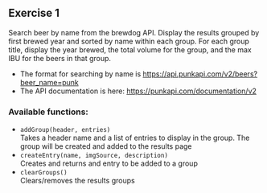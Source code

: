 ## Exercise 1

Search beer by name from the brewdog API. Display the results grouped by first brewed year and sorted by name within each group. For each group title, display the year brewed, the total volume for the group, and the max IBU for the beers in that group.

- The format for searching by name is https://api.punkapi.com/v2/beers?beer_name=punk
- The API documentation is here: https://punkapi.com/documentation/v2

### Available functions:

- `addGroup(header, entries)`  
  Takes a header name and a list of entries to display in the group. The group will be created and added to the results page
- `createEntry(name, imgSource, description)`  
  Creates and returns and entry to be added to a group
- `clearGroups()`  
  Clears/removes the results groups

